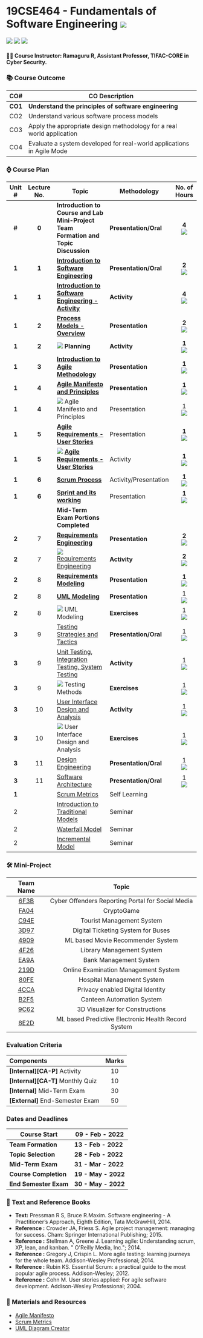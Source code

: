 # 19CSE464 - Fundamentals of Software Engineering ![](https://img.shields.io/badge/-Live-brightgreen)
![](https://img.shields.io/badge/Batch-19CCE-lightgreen) ![](https://img.shields.io/badge/UG-blue) ![](https://img.shields.io/badge/Subject-FoSE-blue)

#### :teacher: Course Instructor:  Ramaguru R, Assistant Professor, TIFAC-CORE in Cyber Security.

### :books: Course Outcome

| CO#  | CO Description |
|------|----------------|
| **CO1** | **Understand the principles of software engineering** |
| CO2 | Understand various software process models |
| CO3 | Apply the appropriate design methodology for a real world application |
| CO4 | Evaluate a system developed for real-world applications in Agile Mode |

### :watch: Course Plan 

| Unit # | Lecture No. | Topic | Methodology | No. of Hours |
|:------:|:-----------:|-------|-------------|:------------:|
| **#**  |    **0**    | **Introduction to Course and Lab <br/> Mini-Project Team Formation and Topic Discussion** | **Presentation/Oral** | **4** <br/> ![](https://img.shields.io/badge/-Completed-darkgreen) |
| **1**  |    **1**    | [**Introduction to Software Engineering**](Software%20Engineering.md) | **Presentation/Oral** | **2** <br/> ![](https://img.shields.io/badge/-Completed-darkgreen) |
| **1**  |    **1**    | [**Introduction to Software Engineering - Activity**](Software%20Engineering-Activity.md) | **Activity** | **4** <br/> ![](https://img.shields.io/badge/-Completed-darkgreen) |
| **1**  |    **2**    | [**Process Models - Overview**](Process%20Models.md) | **Presentation** | **2** <br/> ![](https://img.shields.io/badge/-Completed-darkgreen) | 
| **1**  |    **2**    | ![](https://img.shields.io/badge/-Activity-darkblue) **Planning** | **Activity** | **1** <br/> ![](https://img.shields.io/badge/-Completed-darkgreen) |
| **1** |    **3**    | [**Introduction to Agile Methodology**](Agile%20Methodology.md) | **Presentation** | **1** <br/> ![](https://img.shields.io/badge/-Completed-darkgreen) |
| **1**  |    **4**    | [**Agile Manifesto and Principles**](Agile%20Manifesto%20and%20Principles.md) | **Presentation** | **1** <br/>![](https://img.shields.io/badge/-Completed-darkgreen)|
| **1**  |    **4**    | ![](https://img.shields.io/badge/-Activity-darkblue) Agile Manifesto and Principles | Presentation | 1 <br/> ![](https://img.shields.io/badge/-Completed-darkgreen) |
| **1**  |    **5**    |  [**Agile Requirements - User Stories**](Agile%20Requirements.md) | Presentation | **1** <br/> ![](https://img.shields.io/badge/-Completed-darkgreen) |
| **1**  |    **5**    | ![](https://img.shields.io/badge/-Activity-darkblue) [**Agile Requirements - User Stories**](Agile%20Requirements.md) | Activity | **1** <br/> ![](https://img.shields.io/badge/-Completed-darkgreen) |
| **1**  |    **6**    | [**Scrum Process**](Scrum.md) | Activity/Presentation | **1** <br/> ![](https://img.shields.io/badge/-Completed-darkgreen)| 
| **1**  |    **6**    | [**Sprint and its working**](Sprint.md) | Presentation | **1** <br/> ![](https://img.shields.io/badge/-Completed-darkgreen) |
| | | **Mid-Term Exam Portions Completed** | | | 
| **2**  |     7       | [**Requirements Engineering**](Requirements%20Engineering.md) | **Presentation** | **2**  <br/> ![](https://img.shields.io/badge/-Completed-darkgreen) |
| **2**  |     7       | ![](https://img.shields.io/badge/-Activity-darkblue) [Requirements Engineering](Requirements%20Engineering.md) | **Activity** | **2**  <br/> ![](https://img.shields.io/badge/-Completed-darkgreen) |
| **2**  |     8       | [**Requirements Modeling**](Requirements%20Modelling.md) | **Presentation**  | **1**  <br/> ![](https://img.shields.io/badge/-Completed-darkgreen) |
| **2**  |     8       | [**UML Modeling**](UML.md)                      | **Presentation** | 1 <br/> ![](https://img.shields.io/badge/-Completed-darkgreen)  |
| **2**  |     8       | ![](https://img.shields.io/badge/-Activity-darkblue) UML Modeling | **Exercises** | 1 <br/> ![](https://img.shields.io/badge/-Completed-darkgreen)  |
| **3** |     9       | [Testing Strategies and Tactics](Testing%20Strategies%20and%20Tactics.md) |  **Presentation/Oral**  | 1 <br/> ![](https://img.shields.io/badge/-Completed-darkgreen)  |
| **3**  |     9      | [Unit Testing, Integration Testing, System Testing](Testing.md) |  **Activity**  | 1 <br/> ![](https://img.shields.io/badge/-Completed-darkgreen) |
| **3**  |     9       |![](https://img.shields.io/badge/-Activity-darkblue) Testing Methods | **Exercises**  | 1 <br/> ![](https://img.shields.io/badge/-Completed-darkgreen)  |
| **3**  |     10      | [User Interface Design and Analysis](User%20Interface%20Design%20and%20Analysis.md) |  **Activity**  | 1 <br/> ![](https://img.shields.io/badge/-Completed-darkgreen)  |
| **3**  |     10      | ![](https://img.shields.io/badge/-Activity-darkblue) User Interface Design and Analysis |  **Exercises**  | 1 <br/> ![](https://img.shields.io/badge/-Completed-darkgreen)  |
| **3**  |     11      | [Design Engineering](Design%20Engineering.md) |  **Presentation/Oral**  | 1  <br/> ![](https://img.shields.io/badge/-Completed-darkgreen) |
| **3**  |     11      | [Software Architecture](Software%20Architecture.md) |  **Presentation/Oral**  | 1 <br/> ![](https://img.shields.io/badge/-Completed-darkgreen) |
| **1**  |             | [Scrum Metrics](Scrum%20Metrics.md) | Self Learning |  | 
|   2    |             | [Introduction to Traditional Models](Traditional%20Models.md) |  Seminar  |  | 
|   2    |             | [Waterfall Model](Waterfall%20Model.md) | Seminar |  |
|   2    |             | [Incremental Model](Incremental%20Model.md) | Seminar |  |


### :hammer_and_wrench: Mini-Project

| Team Name | Topic | 
|:---------:|:-----:|
| [6F3B](6F3B) | Cyber Offenders Reporting Portal for Social Media |
| [FA04](FA04)	| CryptoGame |
| [C94E](C94E)	| Tourist Management System |
| [3D97](3D97)	| Digital Ticketing System for Buses |	
| [4909](4909)	| ML based Movie Recommender System |	
| [4F26](4F26)	| Library Management System |	
| [EA9A](EA9A)	| Bank Management System |	
| [219D](219D)	| Online Examination Management System |	
| [80FE](80FE)	| Hospital Management System |	
| [4CCA](4CCA)	| Privacy enabled Digital Identity |
| [B2F5](B2F5)	| Canteen Automation System |	
| [9C62](9C62)	| 3D Visualizer for Constructions |	
| [8E2D](8E2D) | ML based Predictive Electronic Health Record System |

### Evaluation Criteria

| Components | Marks |
|:----------|:-----:|
| **[Internal][CA-P]** Activity | 10 |
| **[Internal][CA-T]** Monthly Quiz | 10 |
| **[Internal]** Mid-Term Exam | 30 |
| **[External]** End-Semester Exam | 50 |

### Dates and Deadlines

| Course Start | 09 - Feb - 2022 |
|--------------|-----------------|
| **Team Formation**  | **13 - Feb - 2022** |
| **Topic Selection** | **28 - Feb - 2022** |
| **Mid-Term Exam**   | **31 - Mar - 2022** |
| **Course Completion** | **19 - May - 2022** |
| **End Semester Exam** | **30 - May - 2022** |

### :green_book: Text and Reference Books
 - **Text:** Pressman R S, Bruce R.Maxim. Software engineering - A Practitioner’s Approach, Eighth Edition, Tata McGrawHill, 2014.
 - **Reference :** Crowder JA, Friess S. Agile project management: managing for success. Cham: Springer International Publishing; 2015.
 - **Reference :** Stellman A, Greene J. Learning agile: Understanding scrum, XP, lean, and kanban. " O'Reilly Media, Inc."; 2014.
 - **Reference :** Gregory J, Crispin L. More agile testing: learning journeys for the whole team. Addison-Wesley Professional; 2014.
 - **Reference :** Rubin KS. Essential Scrum: a practical guide to the most popular agile process. Addison-Wesley; 2012.
 - **Reference :** Cohn M. User stories applied: For agile software development. Addison-Wesley Professional; 2004.

### :notebook: Materials and Resources
 - [Agile Manifesto](https://resources.scrumalliance.org/Article/key-values-principles-agile-manifesto)
 - [Scrum Metrics](https://www.atlassian.com/agile/scrum/scrum-metrics)
 - [UML Diagram Creator](https://online.visual-paradigm.com/diagrams/features/uml-tool/)

